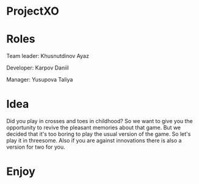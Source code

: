 # ProjectXO

# Roles

Team leader: Khusnutdinov Ayaz

Developer: Karpov Daniil

Manager: Yusupova Taliya

# Idea

Did you play in crosses and toes in childhood? So we want to give you the opportunity to revive the pleasant memories about that game.
But we decided that it's too boring to play the usual version of the game. So let's play it in threesome. Also if you are against innovations
there is also a version for two for you.

# Enjoy

